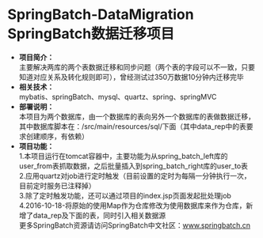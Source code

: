 # SpringBatch-DataMigration SpringBatch数据迁移项目
- **项目简介：**   
主要解决两库的两个表数据迁移和同步问题（两个表的字段可以不一致，只要知道对应关系及转化规则即可），曾经测试过350万数据10分钟内迁移完毕
- **相关技术：**   
mybatis、springBatch、mysql、quartz、spring、springMVC
- **部署说明：**   
本项目为两个数据库，由一个数据库的表向另外一个数据库的表做数据迁移，其中数据库脚本在：/src/main/resources/sql/下面（其中data_rep中的表要求创建顺序，有依赖）
- **项目功能：**   
1.本项目运行在tomcat容器中，主要功能为从spring_batch_left库的user_from表抓取数据，之后批量插入到spring_batch_right库的user_to表   
2.应用quartz对job进行定时触发（目前设置的定时为每隔一分钟执行一次，目前定时服务已注释掉）    
3.除了定时触发功能，还可以通过项目的index.jsp页面发起批处理job    
4.2016-10-18-将原始的使用Map作为仓库修改为使用数据库来作为仓库，新增了data_rep及下面的表，同时引入相关数据源    
更多SpringBatch资源请访问SpringBatch中文社区：www.springbatch.cn
